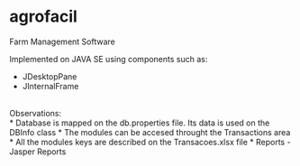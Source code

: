 # agrofacil
Farm Management Software<br />

Implemented on JAVA SE using components such as:
* JDesktopPane
* JInternalFrame

<br />
Observations:
<br />
* Database is mapped on the db.properties file. Its data is used on the DBInfo class
* The modules can be accesed throught the Transactions area
* All the modules keys are described on the Transacoes.xlsx file
* Reports - Jasper Reports
